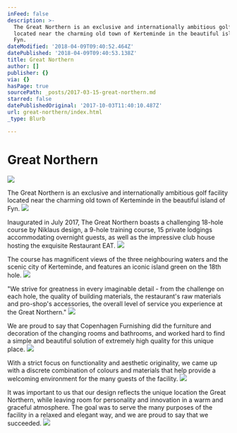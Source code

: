 ```yaml
---
inFeed: false
description: >-
  The Great Northern is an exclusive and internationally ambitious golf facility
  located near the charming old town of Kerteminde in the beautiful island of
  Fyn.
dateModified: '2018-04-09T09:40:52.464Z'
datePublished: '2018-04-09T09:40:53.138Z'
title: Great Northern
author: []
publisher: {}
via: {}
hasPage: true
sourcePath: _posts/2017-03-15-great-northern.md
starred: false
datePublishedOriginal: '2017-10-03T11:40:10.487Z'
url: great-northern/index.html
_type: Blurb

---
```

# Great Northern
![](https://the-grid-user-content.s3-us-west-2.amazonaws.com/2782a0ad-413e-4c14-b1cf-7d3c6cee2c11.jpg)

The Great Northern is an exclusive and internationally ambitious golf facility located near the charming old town of Kerteminde in the beautiful island of Fyn.
![](https://the-grid-user-content.s3-us-west-2.amazonaws.com/6f51c687-dbe6-4b23-a5ae-f7298ff62aac.jpg)

Inaugurated in July 2017, The Great Northern boasts a challenging 18-hole course by Niklaus design, a 9-hole training course, 15 private lodgings accommodating overnight guests, as well as the impressive club house hosting the exquisite Restaurant EAT.
![](https://the-grid-user-content.s3-us-west-2.amazonaws.com/28a67491-7ccb-4c8e-b15d-39d5731ef361.jpg)

The course has magnificent views of the three neighbouring waters and the scenic city of Kerteminde, and features an iconic island green on the 18th hole.
![](https://the-grid-user-content.s3-us-west-2.amazonaws.com/7715a554-e4bd-416d-b663-5dfc36052382.jpg)

"We strive for greatness in every imaginable detail - from the challenge on each hole, the quality of building materials, the restaurant's raw materials and pro-shop's accessories, the overall level of service you experience at the Great Northern."
![](https://the-grid-user-content.s3-us-west-2.amazonaws.com/4a99b3ad-f71f-497e-9b63-07d88269c080.jpg)

We are proud to say that Copenhagen Furnishing did the furniture and decoration of the changing rooms and bathrooms, and worked hard to find a simple and beautiful solution of extremely high quality for this unique place.
![](https://the-grid-user-content.s3-us-west-2.amazonaws.com/732ab2dd-c831-4e4c-9e21-3822b31b9c9f.jpg)

With a strict focus on functionality and aesthetic originality, we came up with a discrete combination of colours and materials that help provide a welcoming environment for the many guests of the facility.
![](https://the-grid-user-content.s3-us-west-2.amazonaws.com/05f011ab-080f-4194-920e-c0d0672290e5.jpg)

It was important to us that our design reflects the unique location the Great Northern, while leaving room for personality and innovation in a warm and graceful atmosphere. The goal was to serve the many purposes of the facility in a relaxed and elegant way, and we are proud to say that we succeeded.
![](https://the-grid-user-content.s3-us-west-2.amazonaws.com/71edfee2-8189-4929-88b1-0f074b348589.jpg)